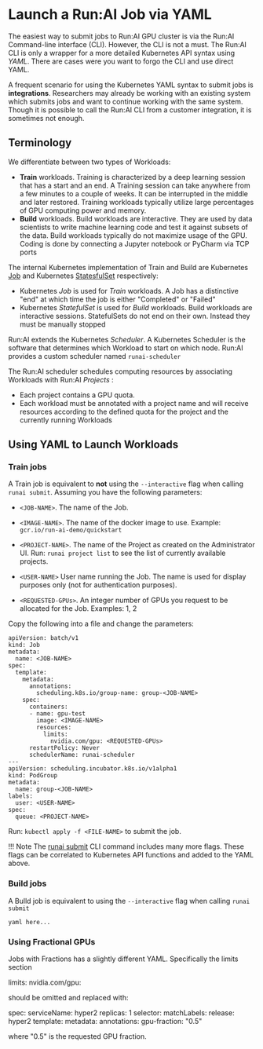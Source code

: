 # Launch a Run:AI Job via YAML

The easiest way to submit jobs to Run:AI GPU cluster is via the Run:AI Command-line interface (CLI). However, the CLI is not a must. The Run:AI CLI is only a wrapper for a more detailed Kubernetes API syntax using _YAML_. There are cases were you want to forgo the CLI and use direct YAML. 

A frequent scenario for using the Kubernetes YAML syntax to submit jobs is __integrations__. Researchers may already be working with an existing system which submits jobs and want to continue working with the same system. Though it is possible to call the Run:AI CLI from a customer integration, it is sometimes not enough.

## Terminology

We differentiate between two types of Workloads:

*   __Train__ workloads. Training is characterized by a deep learning session that has a start and an end. A Training session can take anywhere from a few minutes to a couple of weeks. It can be interrupted in the middle and later restored. Training workloads typically utilize large percentages of GPU computing power and memory.
*   __Build__ workloads. Build workloads are interactive. They are used by data scientists to write machine learning code and test it against subsets of the data. Build workloads typically do not maximize usage of the GPU. Coding is done by connecting a Jupyter notebook or PyCharm via TCP ports

The internal Kubernetes implementation of Train and Build are Kubernetes [Job](https://kubernetes.io/docs/concepts/workloads/controllers/job/) and Kubernetes [StatesfulSet](https://kubernetes.io/docs/concepts/workloads/controllers/statefulset/) respectively:

* Kubernetes _Job_ is used for _Train_ workloads. A Job has a distinctive "end" at which time the job is either "Completed" or "Failed"
* Kubernetes _StatefulSet_ is used for  _Build_ workloads. Build workloads are interactive sessions. StatefulSets do not end on their own. Instead they must be manually stopped

Run:AI extends the Kubernetes _Scheduler_. A Kubernetes Scheduler is the software that determines which Workload to start on which node. Run:AI provides a custom scheduler named ``runai-scheduler``

The Run:AI scheduler schedules computing resources by associating Workloads with  Run:AI _Projects_ :

* Each project contains a GPU quota.
* Each workload must be annotated with a project name and will receive resources according to the defined quota for the project and the currently running Workloads

## Using YAML to Launch Workloads 


### Train jobs

A Train job is equivalent to __not__ using the ``--interactive`` flag when calling ``runai submit``. Assuming you have the following parameters:

* ``<JOB-NAME>``. The name of the Job. 

* ``<IMAGE-NAME>``. The name of the docker image to use. Example: ``gcr.io/run-ai-demo/quickstart``

* ``<PROJECT-NAME>``. The name of the Project as created on the Administrator UI. Run: ``runai project list`` to see the list of currently available projects. 

* ``<USER-NAME>`` User name running the Job. The name is used for display purposes only (not for authentication purposes).

* ``<REQUESTED-GPUs>``. An integer number of GPUs you request to be allocated for the Job. Examples: 1, 2

Copy the following into a file and change the parameters:

    apiVersion: batch/v1
    kind: Job
    metadata:
      name: <JOB-NAME>
    spec:
      template:
        metadata:
          annotations:
            scheduling.k8s.io/group-name: group-<JOB-NAME>
        spec:
          containers:
          - name: gpu-test
            image: <IMAGE-NAME>
            resources:
              limits:
                nvidia.com/gpu: <REQUESTED-GPUs>
          restartPolicy: Never
          schedulerName: runai-scheduler
    ---
    apiVersion: scheduling.incubator.k8s.io/v1alpha1
    kind: PodGroup
    metadata:
      name: group-<JOB-NAME>
    labels: 
      user: <USER-NAME>
    spec:
      queue: <PROJECT-NAME>

Run: ``kubectl apply -f <FILE-NAME>`` to submit the job.

!!! Note
The [runai submit](../../Researcher/Command-Line-Interface-API-Reference/runai-submit.md) CLI command includes many more flags. These flags can be correlated to Kubernetes API functions and added to the YAML above. 


### Build jobs

A Bulld job is equivalent to using the ``--interactive`` flag when calling ``runai submit``

    yaml here...


### Using Fractional GPUs

Jobs with Fractions has a slightly different YAML. Specifically the limits section

  limits:
    nvidia.com/gpu: <REQUESTED-GPUs>

should be omitted and replaced with:

  spec:
    serviceName: hyper2
    replicas: 1
    selector:
      matchLabels:
        release: hyper2
    template:
      metadata:
        annotations:
          gpu-fraction: "0.5"

where "0.5" is the requested GPU fraction.